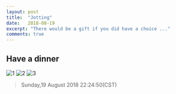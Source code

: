 ```yaml
---
layout: post
title:  "Jotting"
date:   2018-08-19
excerpt: "There would be a gift if you did have a choice ..."
comments: true
---
```



## Have a dinner

![1](https://www.auroretech.com/images/2018-08-19-01.jpg)
![2](https://www.auroretech.com/images/2018-08-19-02.jpg)
![3](https://www.auroretech.com/images/2018-08-19-03.jpg)

> Sunday,19 August 2018 22:24:50(CST)
